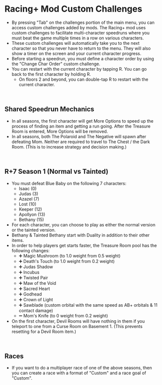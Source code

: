 # Racing+ Mod Custom Challenges

- By pressing "Tab" on the challenges portion of the main menu, you can access custom challenges added by mods. The Racing+ mod uses custom challenges to facilitate multi-character speedruns where you must beat the game multiple times in a row on various characters.
- These custom challenges will automatically take you to the next character so that you never have to return to the menu. They will also show a timer on the screen and your current character progress.
- Before starting a speedrun, you must define a character order by using the "Change Char Order" custom challenge.
- You can restart with the current character by tapping R. You can go back to the first character by holding R.
  - On floors 2 and beyond, you can double-tap R to restart with the current character.

<br />

## Shared Speedrun Mechanics

* In all seasons, the first character will get More Options to speed up the process of finding an item and getting a run going. After the Treasure Room is entered, More Options will be removed.
* In all seasons, both The Polaroid and The Negative will spawn after defeating Mom. Neither are required to travel to The Chest / the Dark Room. (This is to increase strategy and decision making.)

<br />

## R+7 Season 1 (Normal vs Tainted)

- You must defeat Blue Baby on the following 7 characters:
  - Isaac (0)
  - Judas (3)
  - Azazel (7)
  - Lost (10)
  - Keeper (12)
  - Apollyon (13)
  - Bethany (15)
- For each character, you can choose to play as either the normal version or the tainted version.
- Bethany & Tainted Bethany start with Duality in addition to their other items.
- In order to help players get starts faster, the Treasure Room pool has the following changes:
  - ➕ Magic Mushroom (to 1.0 weight from 0.5 weight)
  - ➕ Death's Touch (to 1.0 weight from 0.2 weight)
  - ➕ Judas Shadow
  - ➕ Incubus
  - ➕ Twisted Pair
  - ➕ Maw of the Void
  - ➕ Sacred Heart
  - ➕ Godhead
  - ➕ Crown of Light
  - ➕ Sawblade (custom orbital with the same speed as AB+ orbitals & 11 contact damage)
  - ➖ Mom's Knife (to 0 weight from 0.2 weight)
- On the first character, Devil Rooms will have nothing in them if you teleport to one from a Curse Room on Basement 1. (This prevents resetting for a Devil Room item.)

<br />

## Races

- If you want to do a multiplayer race of one of the above seasons, then you can create a race with a format of "Custom" and a race goal of "Custom".

<br />
